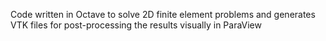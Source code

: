 Code written in Octave to solve 2D finite element problems and generates VTK files for post-processing the results visually in ParaView

